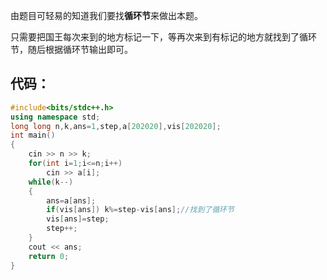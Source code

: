 由题目可轻易的知道我们要找**循环节**来做出本题。

只需要把国王每次来到的地方标记一下，等再次来到有标记的地方就找到了循环节，随后根据循环节输出即可。

## 代码：
```cpp
#include<bits/stdc++.h>
using namespace std;
long long n,k,ans=1,step,a[202020],vis[202020];
int main()
{
	cin >> n >> k;
	for(int i=1;i<=n;i++)
		cin >> a[i];
	while(k--)
	{
  		ans=a[ans];
		if(vis[ans]) k%=step-vis[ans];//找到了循环节
    	vis[ans]=step;
    	step++;
	}
	cout << ans;
	return 0;
}
```
